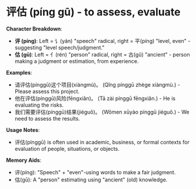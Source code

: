 # **评估 (píng gū) - to assess, evaluate**

**Character Breakdown**:  
- **评 (píng)**: Left = 讠(yán) "speech" radical, right = 平(píng) "level, even" - suggesting "level speech/judgment."  
- **估 (gū)**: Left = 亻(rén) "person" radical, right = 古(gǔ) "ancient" - person making a judgment or estimation, from experience.

**Examples**:  
- 请评估(pínggū)这个项目(xiàngmù)。 (Qǐng pínggū zhège xiàngmù.) - Please assess this project.  
- 他在评估(pínggū)风险(fēngxiǎn)。 (Tā zài pínggū fēngxiǎn.) - He is evaluating the risks.  
- 我们需要评估(pínggū)结果(jiéguǒ)。 (Wǒmen xūyào pínggū jiéguǒ.) - We need to assess the results.

**Usage Notes**:  
- 评估(pínggū) is often used in academic, business, or formal contexts for evaluation of people, situations, or objects.

**Memory Aids**:  
- 评(píng): "Speech" + "even"-using words to make a fair judgment.  
- 估(gū): A "person" estimating using "ancient" (old) knowledge.